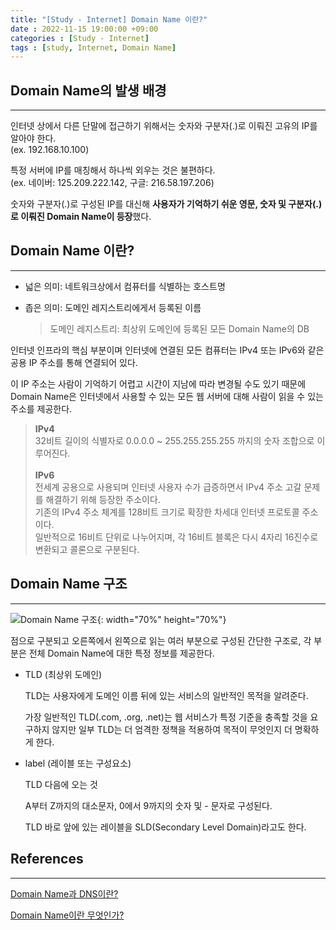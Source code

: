 ```yaml
---
title: "[Study - Internet] Domain Name 이란?"
date : 2022-11-15 19:00:00 +09:00
categories : [Study - Internet]
tags : [study, Internet, Domain Name]
---
```


## Domain Name의 발생 배경

---

인터넷 상에서 다른 단말에 접근하기 위해서는 숫자와 구분자(.)로 이뤄진 고유의 IP를 알아야 한다.<br>
(ex. 192.168.10.100)

특정 서버에 IP를 매칭해서 하나씩 외우는 것은 불편하다.<br>
(ex. 네이버: 125.209.222.142, 구글: 216.58.197.206)

숫자와 구분자(.)로 구성된 IP를 대신해 **사용자가 기억하기 쉬운 영문, 숫자 및 구분자(.)로 이뤄진 Domain Name이 등장**했다.

## Domain Name 이란?

---

- 넓은 의미: 네트워크상에서 컴퓨터를 식별하는 호스트명
- 좁은 의미: 도메인 레지스트리에게서 등록된 이름
    
    > 도메인 레지스트리: 최상위 도메인에 등록된 모든 Domain Name의 DB

인터넷 인프라의 핵심 부분이며 인터넷에 연결된 모든 컴퓨터는 IPv4 또는 IPv6와 같은 공용 IP 주소를 통해 연결되어 있다. 

이 IP 주소는 사람이 기억하기 어렵고 시간이 지남에 따라 변경될 수도 있기 때문에 Domain Name은 인터넷에서 사용할 수 있는 모든 웹 서버에 대해 사람이 읽을 수 있는 주소를 제공한다.

> **IPv4**<br>
> 32비트 길이의 식별자로 0.0.0.0 ~ 255.255.255.255 까지의 숫자 조합으로 이루어진다.<br>
> <br>
> **IPv6**<br>
> 전세계 공용으로 사용되며 인터넷 사용자 수가 급증하면서 IPv4 주소 고갈 문제를 해결하기 위해 등장한 주소이다.<br>
> 기존의 IPv4 주소 체계를 128비트 크기로 확장한 차세대 인터넷 프로토콜 주소이다.<br>
> 일반적으로 16비트 단위로 나누어지며, 각 16비트 블록은 다시 4자리 16진수로 변환되고 콜론으로 구분된다.

## Domain Name 구조

---

![Domain Name 구조](https://drive.google.com/uc?id=1IFFDc8yXeqdtl6FTbTO0FqzumPzTZI6Y){: width="70%" height="70%"}

점으로 구분되고 오른쪽에서 왼쪽으로 읽는 여러 부분으로 구성된 간단한 구조로, 각 부분은 전체 Domain Name에 대한 특정 정보를 제공한다.

- TLD (최상위 도메인)
    
    TLD는 사용자에게 도메인 이름 뒤에 있는 서비스의 일반적인 목적을 알려준다.
    
    가장 일반적인 TLD(.com, .org, .net)는 웹 서비스가 특정 기준을 충족할 것을 요구하지 않지만 일부 TLD는 더 엄격한 정책을 적용하여 목적이 무엇인지 더 명확하게 한다.
    
- label (레이블 또는 구성요소)
    
    TLD 다음에 오는 것
    
    A부터 Z까지의 대소문자, 0에서 9까지의 숫자 및 - 문자로 구성된다.
    
    TLD 바로 앞에 있는 레이블을 SLD(Secondary Level Domain)라고도 한다.
    

## References

---

[Domain Name과 DNS이란?](https://minemanemo.tistory.com/80)

[Domain Name이란 무엇인가?](https://velog.io/@chlcogh11/Domain-Name%EC%9D%B4%EB%9E%80-%EB%AC%B4%EC%97%87%EC%9D%B8%EA%B0%80)
